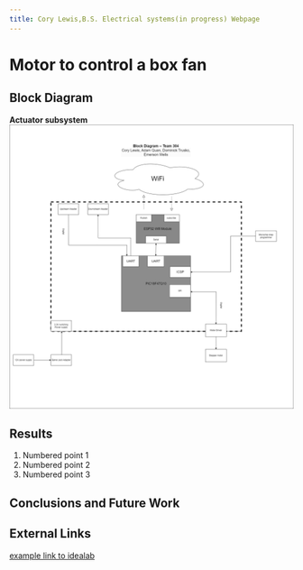 ```yaml
---
title: Cory Lewis,B.S. Electrical systems(in progress) Webpage
---
```


# Motor to control a box fan



## Block Diagram

**Actuator subsystem**
 ![image caption](https://raw.githubusercontent.com/Calewi12/calewi12.github.io/refs/heads/main/Media/Project314_team304.png)

  ## Results
  1. Numbered point 1
  2. Numbered point 2
  3. Numbered point 3

## Conclusions and Future Work

## External Links

[example link to idealab](https://idealab.asu.edu)

